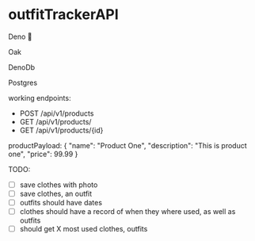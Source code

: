 # outfitTrackerAPI

Deno 🦕

Oak

DenoDb

Postgres

working endpoints:

* POST /api/v1/products
* GET /api/v1/products/
* GET /api/v1/products/{id}

productPayload: 
    {
      "name": "Product One",
      "description": "This is product one",
      "price": 99.99
    }

TODO:

- [ ] save clothes with photo
- [ ] save clothes, an outfit
- [ ] outfits should have dates
- [ ] clothes should have a record of when they where used, as well as outfits
- [ ] should get X most used clothes, outfits